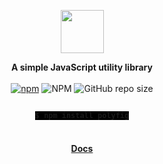 <p align="center"><a href="https://www.npmjs.com/package/polyfig"><img src="./img/logo.png" height="69"></a></p>
<p align="center">
<b>A simple JavaScript utility library</b>
<br />
<br />
<a href="https://www.npmjs.com/package/polyfig"><img alt="npm" src="https://img.shields.io/npm/v/polyfig?color=%23301934"></a>
<img alt="NPM" src="https://img.shields.io/npm/l/polyfig?color=%23301934">
<img alt="GitHub repo size" src="https://img.shields.io/github/repo-size/JamieSlome/polyfig?color=%23301934">

<p align="center">
<b>
<code style="background-color:black; font-color: white;">
$ npm install polyfig
</code>
</b>

<br />

<h4 align="center"><b>
<a href="https://jamieslome.github.io/polyfig/">Docs</a>
</b></h4>
</p>

</p>

